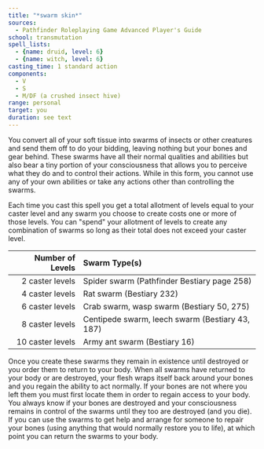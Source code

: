 ```yaml
---
title: "*swarm skin*"
sources:
  - Pathfinder Roleplaying Game Advanced Player's Guide
school: transmutation
spell_lists:
  - {name: druid, level: 6}
  - {name: witch, level: 6}
casting_time: 1 standard action
components:
  - V
  - S
  - M/DF (a crushed insect hive)
range: personal
target: you
duration: see text
---
```


You convert all of your soft tissue into swarms of insects or other creatures and send them off to do your bidding, leaving nothing but your bones and gear behind. These swarms have all their normal qualities and abilities but also bear a tiny portion of your consciousness that allows you to perceive what they do and to control their actions. While in this form, you cannot use any of your own abilities or take any actions other than controlling the swarms.

Each time you cast this spell you get a total allotment of levels equal to your caster level and any swarm you choose to create costs one or more of those levels. You can "spend" your allotment of levels to create any combination of swarms so long as their total does not exceed your caster level.

| Number of Levels | Swarm Type(s)                                   |
|-----------------:|:------------------------------------------------|
|  2 caster levels | Spider swarm (Pathfinder Bestiary page 258)     |
|  4 caster levels | Rat swarm (Bestiary 232)                        |
|  6 caster levels | Crab swarm, wasp swarm (Bestiary 50, 275)       |
|  8 caster levels | Centipede swarm, leech swarm (Bestiary 43, 187) |
| 10 caster levels | Army ant swarm (Bestiary 16)                    |

Once you create these swarms they remain in existence until destroyed or you order them to return to your body. When all swarms have returned to your body or are destroyed, your flesh wraps itself back around your bones and you regain the ability to act normally. If your bones are not where you left them you must first locate them in order to regain access to your body. You always know if your bones are destroyed and your consciousness remains in control of the swarms until they too are destroyed (and you die). If you can use the swarms to get help and arrange for someone to repair your bones (using anything that would normally restore you to life), at which point you can return the swarms to your body.

